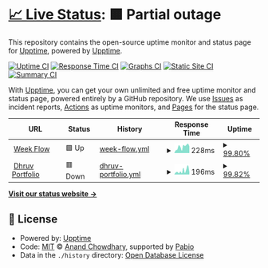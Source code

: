 # [📈 Live Status](https://demo.upptime.js.org): <!--live status--> **🟧 Partial outage**

This repository contains the open-source uptime monitor and status page for [Upptime](https://upptime.js.org), powered by [Upptime](https://github.com/upptime/upptime).

[![Uptime CI](https://github.com/0xdhrv/uptime/workflows/Uptime%20CI/badge.svg)](https://github.com/0xdhrv/uptime/actions?query=workflow%3A%22Uptime+CI%22)
[![Response Time CI](https://github.com/0xdhrv/uptime/workflows/Response%20Time%20CI/badge.svg)](https://github.com/0xdhrv/uptime/actions?query=workflow%3A%22Response+Time+CI%22)
[![Graphs CI](https://github.com/0xdhrv/uptime/workflows/Graphs%20CI/badge.svg)](https://github.com/0xdhrv/uptime/actions?query=workflow%3A%22Graphs+CI%22)
[![Static Site CI](https://github.com/0xdhrv/uptime/workflows/Static%20Site%20CI/badge.svg)](https://github.com/0xdhrv/uptime/actions?query=workflow%3A%22Static+Site+CI%22)
[![Summary CI](https://github.com/0xdhrv/uptime/workflows/Summary%20CI/badge.svg)](https://github.com/0xdhrv/uptime/actions?query=workflow%3A%22Summary+CI%22)

With [Upptime](https://upptime.js.org), you can get your own unlimited and free uptime monitor and status page, powered entirely by a GitHub repository. We use [Issues](https://github.com/upptime/upptime/issues) as incident reports, [Actions](https://github.com/0xdhrv/uptime/actions) as uptime monitors, and [Pages](https://demo.upptime.js.org) for the status page.

<!--start: status pages-->
<!-- This summary is generated by Upptime (https://github.com/upptime/upptime) -->
<!-- Do not edit this manually, your changes will be overwritten -->
<!-- prettier-ignore -->
| URL | Status | History | Response Time | Uptime |
| --- | ------ | ------- | ------------- | ------ |
| <img alt="" src="https://icons.duckduckgo.com/ip3/wf.dhrv.pw.ico" height="13"> [Week Flow](https://wf.dhrv.pw) | 🟩 Up | [week-flow.yml](https://github.com/0xdhrv/uptime/commits/HEAD/history/week-flow.yml) | <details><summary><img alt="Response time graph" src="./graphs/week-flow/response-time-week.png" height="20"> 228ms</summary><br><a href="https://0xdhrv.github.io/uptime/history/week-flow"><img alt="Response time 228" src="https://img.shields.io/endpoint?url=https%3A%2F%2Fraw.githubusercontent.com%2F0xdhrv%2Fuptime%2FHEAD%2Fapi%2Fweek-flow%2Fresponse-time.json"></a><br><a href="https://0xdhrv.github.io/uptime/history/week-flow"><img alt="24-hour response time 253" src="https://img.shields.io/endpoint?url=https%3A%2F%2Fraw.githubusercontent.com%2F0xdhrv%2Fuptime%2FHEAD%2Fapi%2Fweek-flow%2Fresponse-time-day.json"></a><br><a href="https://0xdhrv.github.io/uptime/history/week-flow"><img alt="7-day response time 228" src="https://img.shields.io/endpoint?url=https%3A%2F%2Fraw.githubusercontent.com%2F0xdhrv%2Fuptime%2FHEAD%2Fapi%2Fweek-flow%2Fresponse-time-week.json"></a><br><a href="https://0xdhrv.github.io/uptime/history/week-flow"><img alt="30-day response time 228" src="https://img.shields.io/endpoint?url=https%3A%2F%2Fraw.githubusercontent.com%2F0xdhrv%2Fuptime%2FHEAD%2Fapi%2Fweek-flow%2Fresponse-time-month.json"></a><br><a href="https://0xdhrv.github.io/uptime/history/week-flow"><img alt="1-year response time 228" src="https://img.shields.io/endpoint?url=https%3A%2F%2Fraw.githubusercontent.com%2F0xdhrv%2Fuptime%2FHEAD%2Fapi%2Fweek-flow%2Fresponse-time-year.json"></a></details> | <details><summary><a href="https://0xdhrv.github.io/uptime/history/week-flow">99.80%</a></summary><a href="https://0xdhrv.github.io/uptime/history/week-flow"><img alt="All-time uptime 99.80%" src="https://img.shields.io/endpoint?url=https%3A%2F%2Fraw.githubusercontent.com%2F0xdhrv%2Fuptime%2FHEAD%2Fapi%2Fweek-flow%2Fuptime.json"></a><br><a href="https://0xdhrv.github.io/uptime/history/week-flow"><img alt="24-hour uptime 99.62%" src="https://img.shields.io/endpoint?url=https%3A%2F%2Fraw.githubusercontent.com%2F0xdhrv%2Fuptime%2FHEAD%2Fapi%2Fweek-flow%2Fuptime-day.json"></a><br><a href="https://0xdhrv.github.io/uptime/history/week-flow"><img alt="7-day uptime 99.80%" src="https://img.shields.io/endpoint?url=https%3A%2F%2Fraw.githubusercontent.com%2F0xdhrv%2Fuptime%2FHEAD%2Fapi%2Fweek-flow%2Fuptime-week.json"></a><br><a href="https://0xdhrv.github.io/uptime/history/week-flow"><img alt="30-day uptime 99.80%" src="https://img.shields.io/endpoint?url=https%3A%2F%2Fraw.githubusercontent.com%2F0xdhrv%2Fuptime%2FHEAD%2Fapi%2Fweek-flow%2Fuptime-month.json"></a><br><a href="https://0xdhrv.github.io/uptime/history/week-flow"><img alt="1-year uptime 99.80%" src="https://img.shields.io/endpoint?url=https%3A%2F%2Fraw.githubusercontent.com%2F0xdhrv%2Fuptime%2FHEAD%2Fapi%2Fweek-flow%2Fuptime-year.json"></a></details>
| <img alt="" src="https://icons.duckduckgo.com/ip3/dhrv.pw.ico" height="13"> [Dhruv Portfolio](https://dhrv.pw) | 🟥 Down | [dhruv-portfolio.yml](https://github.com/0xdhrv/uptime/commits/HEAD/history/dhruv-portfolio.yml) | <details><summary><img alt="Response time graph" src="./graphs/dhruv-portfolio/response-time-week.png" height="20"> 196ms</summary><br><a href="https://0xdhrv.github.io/uptime/history/dhruv-portfolio"><img alt="Response time 196" src="https://img.shields.io/endpoint?url=https%3A%2F%2Fraw.githubusercontent.com%2F0xdhrv%2Fuptime%2FHEAD%2Fapi%2Fdhruv-portfolio%2Fresponse-time.json"></a><br><a href="https://0xdhrv.github.io/uptime/history/dhruv-portfolio"><img alt="24-hour response time 236" src="https://img.shields.io/endpoint?url=https%3A%2F%2Fraw.githubusercontent.com%2F0xdhrv%2Fuptime%2FHEAD%2Fapi%2Fdhruv-portfolio%2Fresponse-time-day.json"></a><br><a href="https://0xdhrv.github.io/uptime/history/dhruv-portfolio"><img alt="7-day response time 196" src="https://img.shields.io/endpoint?url=https%3A%2F%2Fraw.githubusercontent.com%2F0xdhrv%2Fuptime%2FHEAD%2Fapi%2Fdhruv-portfolio%2Fresponse-time-week.json"></a><br><a href="https://0xdhrv.github.io/uptime/history/dhruv-portfolio"><img alt="30-day response time 196" src="https://img.shields.io/endpoint?url=https%3A%2F%2Fraw.githubusercontent.com%2F0xdhrv%2Fuptime%2FHEAD%2Fapi%2Fdhruv-portfolio%2Fresponse-time-month.json"></a><br><a href="https://0xdhrv.github.io/uptime/history/dhruv-portfolio"><img alt="1-year response time 196" src="https://img.shields.io/endpoint?url=https%3A%2F%2Fraw.githubusercontent.com%2F0xdhrv%2Fuptime%2FHEAD%2Fapi%2Fdhruv-portfolio%2Fresponse-time-year.json"></a></details> | <details><summary><a href="https://0xdhrv.github.io/uptime/history/dhruv-portfolio">99.82%</a></summary><a href="https://0xdhrv.github.io/uptime/history/dhruv-portfolio"><img alt="All-time uptime 99.82%" src="https://img.shields.io/endpoint?url=https%3A%2F%2Fraw.githubusercontent.com%2F0xdhrv%2Fuptime%2FHEAD%2Fapi%2Fdhruv-portfolio%2Fuptime.json"></a><br><a href="https://0xdhrv.github.io/uptime/history/dhruv-portfolio"><img alt="24-hour uptime 99.66%" src="https://img.shields.io/endpoint?url=https%3A%2F%2Fraw.githubusercontent.com%2F0xdhrv%2Fuptime%2FHEAD%2Fapi%2Fdhruv-portfolio%2Fuptime-day.json"></a><br><a href="https://0xdhrv.github.io/uptime/history/dhruv-portfolio"><img alt="7-day uptime 99.82%" src="https://img.shields.io/endpoint?url=https%3A%2F%2Fraw.githubusercontent.com%2F0xdhrv%2Fuptime%2FHEAD%2Fapi%2Fdhruv-portfolio%2Fuptime-week.json"></a><br><a href="https://0xdhrv.github.io/uptime/history/dhruv-portfolio"><img alt="30-day uptime 99.82%" src="https://img.shields.io/endpoint?url=https%3A%2F%2Fraw.githubusercontent.com%2F0xdhrv%2Fuptime%2FHEAD%2Fapi%2Fdhruv-portfolio%2Fuptime-month.json"></a><br><a href="https://0xdhrv.github.io/uptime/history/dhruv-portfolio"><img alt="1-year uptime 99.82%" src="https://img.shields.io/endpoint?url=https%3A%2F%2Fraw.githubusercontent.com%2F0xdhrv%2Fuptime%2FHEAD%2Fapi%2Fdhruv-portfolio%2Fuptime-year.json"></a></details>

<!--end: status pages-->

[**Visit our status website →**](https://demo.upptime.js.org)

## 📄 License

- Powered by: [Upptime](https://github.com/upptime/upptime)
- Code: [MIT](./LICENSE) © [Anand Chowdhary](https://anandchowdhary.com), supported by [Pabio](https://pabio.com)
- Data in the `./history` directory: [Open Database License](https://opendatacommons.org/licenses/odbl/1-0/)
